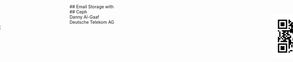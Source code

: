 <!-- .slide: data-state="cover" id="cover-page" data-timing="20" -->
<br>
<br>
<br>
<br>
<br>
## Email Storage
with 
<br>
## Ceph

<br>
<img src="images/qrcode.png" style="width:15%; left: 93%; position: absolute">
Danny Al-Gaaf <br>
Deutsche Telekom AG
<br>
<img src="images/T_Logo_3c_p_DE.png" style="width:10%; left: -1.5%; position: absolute">
